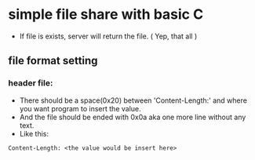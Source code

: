 # simple file share with basic C
- If file is exists, server will return the file. ( Yep, that all )

## file format setting
### header file:
- There should be a space(0x20) between 'Content-Length:' and where you want program to insert the value.
- And the file should be ended with 0x0a aka one more line without any text.
- Like this:
```
Content-Length: <the value would be insert here>


```
